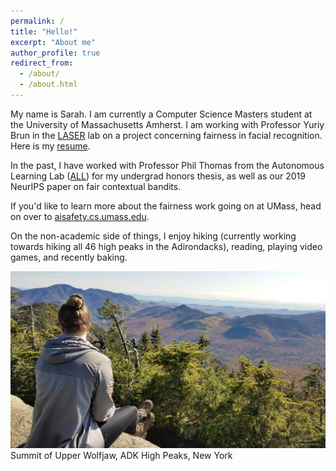 ```yaml
---
permalink: /
title: "Hello!"
excerpt: "About me"
author_profile: true
redirect_from: 
  - /about/
  - /about.html
---
```



My name is Sarah. I am currently a Computer Science Masters student at the University of Massachusetts Amherst. I am working with Professor Yuriy Brun in the [LASER](http://laser.cs.umass.edu/ "LASER") lab on a project concerning fairness in facial recognition. Here is my [resume](../files/resume_fall_2019.pdf).

In the past, I have worked with Professor Phil Thomas from the Autonomous Learning Lab ([ALL](http://www-anw.cs.umass.edu/)) for my undergrad honors thesis, as well as our 2019 NeurIPS paper on fair contextual bandits.

If you'd like to learn more about the fairness work going on at UMass, head on over to [aisafety.cs.umass.edu](https://aisafety.cs.umass.edu/about.html).

On the non-academic side of things, I enjoy hiking (currently working towards hiking all 46 high peaks in the Adirondacks), reading, playing video games, and recently baking.


![alt text](../images/upper_wolfjaw.JPG)
Summit of Upper Wolfjaw, ADK High Peaks, New York
